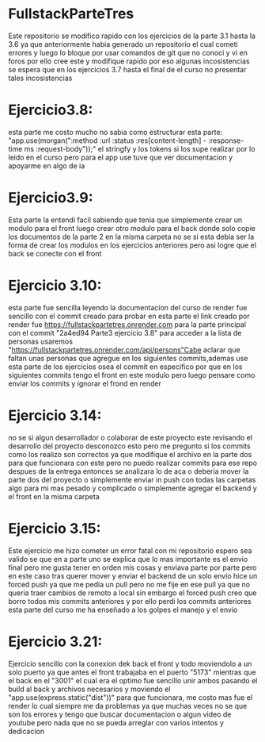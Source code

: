 # FullstackParteTres
Este repositorio se modifico rapido con los ejercicios de la parte
3.1 hasta la 3.6 
ya que anteriormente habia generado un repositorio el cual cometi errores y
luego lo bloque por usar comandos de git que no conoci y vi en foros 
por ello cree este y modifique rapido por eso algunas incosistencias 
se espera que en los ejercicios 3.7 hasta el final de el curso no presentar tales incosistencias 

# Ejercicio3.8:
esta parte me costo mucho no sabia como estructurar esta parte: 
"app.use(morgan(":method :url :status :res[content-length] - :response-time ms :request-body"));"
el stringfy y los tokens si los supe realizar por lo leido en el curso pero para el app use
tuve que ver documentacion y apoyarme en algo de ia

# Ejercicio3.9:
Esta parte la entendi facil sabiendo que tenia que simplemente crear un modulo para el front
luego crear otro modulo para el back donde solo copie los documentos de la parte 2 en la misma carpeta
no se si esta debia ser la forma de crear los modulos en los ejercicios anteriores pero asi logre que el back se conecte con el front

# Ejercicio 3.10: 
esta parte fue sencilla leyendo la documentacion del curso de render fue sencillo con el commit creado para probar en esta parte 
el  link creado por render fue https://fullstackpartetres.onrender.com para la parte principal con el commit "2a4ed94
Parte3 ejercicio 3.8"
para acceder a la lista de personas usaremos "https://fullstackpartetres.onrender.com/api/persons"Cabe aclarar que faltan unas personas que 
agregue en los siguientes commits,ademas use esta parte de los ejercicios osea el commit en especifico por que en los siguientes commits tengo el 
front en este modulo pero luego pensare como enviar los commits y ignorar el frond en render

# Ejercicio 3.14:
no se si algun desarrollador o colaborar de este proyecto este revisando el desarrollo del proyecto desconozco esto pero me pregunto si los commits como los realizo son correctos ya que modifique 
el archivo en la parte dos para que funcionara con este pero no puedo realizar commits para ese repo despues de la entrega entonces se analizara lo de aca o deberia mover la parte dos del proyecto 
o simplemente enviar in push con todas las carpetas algo para mi mas pesado y complicado o simplemente agregar el backend y el front en la misma carpeta 

# Ejercicio 3.15:
Este ejercicio me hizo cometer un error fatal con mi repositorio espero sea valido se que en a parte uno se explica que lo mas importante es el envio final pero me gusta tener en orden mis cosas y enviava parte por parte pero en este caso tras querer mover y enviar el backend de un solo envio hice un forced push ya que me pedia un pull pero no me fije en ese pull ya que no queria traer cambios de remoto a local sin embargo el forced push creo que borro todos mis commits anteriores y por ello perdi los commits anteriores esta parte del curso me ha enseñado a los golpes el manejo y el envio

# Ejercicio 3.21:
Ejercicio sencillo con la conexion dek back el front y todo moviendolo a un solo puerto ya que antes el front trabajaba en el puerto "5173" mientras que el back en el "3001" el cual era el optimo 
fue sencillo unir ambos pasando el build al back y archivos necesarios y moviendo el "app.use(express.static("dist"))" para que funcionara, me costo mas fue el render lo cual siempre me da problemas ya que muchas veces no se que son los errores y tengo que buscar documentacion o algun video de youtube pero nada que no se pueda arreglar con varios intentos y dedicacion
